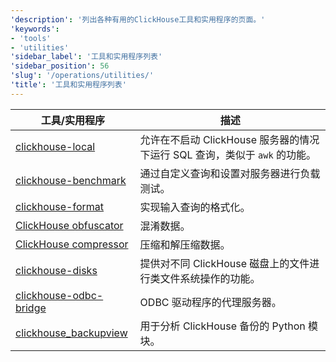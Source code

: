```yaml
---
'description': '列出各种有用的ClickHouse工具和实用程序的页面。'
'keywords':
- 'tools'
- 'utilities'
'sidebar_label': '工具和实用程序列表'
'sidebar_position': 56
'slug': '/operations/utilities/'
'title': '工具和实用程序列表'
---
```


| 工具/实用程序 | 描述 |
|------|-------------|
|[clickhouse-local](../../operations/utilities/clickhouse-local.md) | 允许在不启动 ClickHouse 服务器的情况下运行 SQL 查询，类似于 `awk` 的功能。|
|[clickhouse-benchmark](../../operations/utilities/clickhouse-benchmark.md) | 通过自定义查询和设置对服务器进行负载测试。|
| [clickhouse-format](../../operations/utilities/clickhouse-format.md) | 实现输入查询的格式化。|
|[ClickHouse obfuscator](../../operations/utilities/clickhouse-obfuscator.md) | 混淆数据。|
|[ClickHouse compressor](../../operations/utilities/clickhouse-compressor.md) | 压缩和解压缩数据。|
| [clickhouse-disks](../../operations/utilities/clickhouse-disks.md) | 提供对不同 ClickHouse 磁盘上的文件进行类文件系统操作的功能。|
| [clickhouse-odbc-bridge](../../operations/utilities/odbc-bridge.md) | ODBC 驱动程序的代理服务器。|
| [clickhouse_backupview](../../operations/utilities/backupview.md) | 用于分析 ClickHouse 备份的 Python 模块。|
